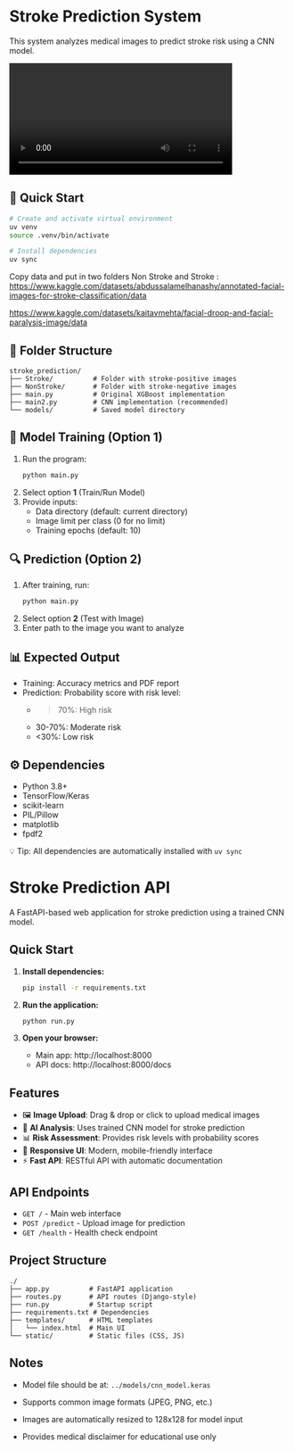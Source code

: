 # Stroke Prediction System

This system analyzes medical images to predict stroke risk using a CNN model.

<video src="https://github.com/user-attachments/assets/43e6caa3-ab09-45d9-af5d-d25ab5842f8f" width="400" controls>
  Your browser does not support the video tag.
</video>


## 🚀 Quick Start

```bash
# Create and activate virtual environment
uv venv
source .venv/bin/activate

# Install dependencies
uv sync
```
Copy data and put in two folders Non Stroke and Stroke :
https://www.kaggle.com/datasets/abdussalamelhanashy/annotated-facial-images-for-stroke-classification/data

https://www.kaggle.com/datasets/kaitavmehta/facial-droop-and-facial-paralysis-image/data

## 📂 Folder Structure
```
stroke_prediction/
├── Stroke/          # Folder with stroke-positive images
├── NonStroke/       # Folder with stroke-negative images
├── main.py          # Original XGBoost implementation
├── main2.py         # CNN implementation (recommended)
└── models/          # Saved model directory
```

## 🧠 Model Training (Option 1)
1. Run the program:
   ```bash
   python main.py
   ```
2. Select option **1** (Train/Run Model)
3. Provide inputs:
   - Data directory (default: current directory)
   - Image limit per class (0 for no limit)
   - Training epochs (default: 10)

## 🔍 Prediction (Option 2)
1. After training, run:
   ```bash
   python main.py
   ```
2. Select option **2** (Test with Image)
3. Enter path to the image you want to analyze

## 📊 Expected Output
- Training: Accuracy metrics and PDF report
- Prediction: Probability score with risk level:
  - >70%: High risk
  - 30-70%: Moderate risk
  - <30%: Low risk

## ⚙️ Dependencies
- Python 3.8+
- TensorFlow/Keras
- scikit-learn
- PIL/Pillow
- matplotlib
- fpdf2

💡 Tip: All dependencies are automatically installed with `uv sync`

# Stroke Prediction API

A FastAPI-based web application for stroke prediction using a trained CNN model.

## Quick Start

1. **Install dependencies:**
   ```bash
   pip install -r requirements.txt
   ```

2. **Run the application:**
   ```bash
   python run.py
   ```

3. **Open your browser:**
   - Main app: http://localhost:8000
   - API docs: http://localhost:8000/docs

## Features

- 🖼️ **Image Upload**: Drag & drop or click to upload medical images
- 🧠 **AI Analysis**: Uses trained CNN model for stroke prediction
- 📊 **Risk Assessment**: Provides risk levels with probability scores
- 📱 **Responsive UI**: Modern, mobile-friendly interface
- ⚡ **Fast API**: RESTful API with automatic documentation

## API Endpoints

- `GET /` - Main web interface
- `POST /predict` - Upload image for prediction
- `GET /health` - Health check endpoint

## Project Structure

```
./
├── app.py          # FastAPI application
├── routes.py       # API routes (Django-style)
├── run.py          # Startup script
├── requirements.txt # Dependencies
├── templates/      # HTML templates
│   └── index.html  # Main UI
└── static/         # Static files (CSS, JS)
```

## Notes

- Model file should be at: `../models/cnn_model.keras`
- Supports common image formats (JPEG, PNG, etc.)
- Images are automatically resized to 128x128 for model input

- Provides medical disclaimer for educational use only

